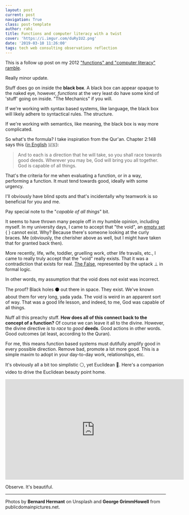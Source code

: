 ```yaml
---
layout: post
current: post
navigation: True
class: post-template
author: rahi
title: Functions and computer literacy with a twist
cover: 'https://i.imgur.com/duRy1U2.png'
date: '2019-03-10 11:26:00'
tags: tech web consulting observations reflection
---
```


This is a follow up post on my 2012 ["functions" and "computer literacy" ramble](https://blog.rahidelvi.ca/functions_and_computer_literacy).

Really minor update.

Stuff does go on inside the **black box**. A black box can appear opaque to the naked eye, however, _functions_ at the very least do have some kind of 'stuff' going on inside. "The Mechanics" if you will.

If we're working with syntax based systems, like language, the black box will likely adhere to syntactical rules. The structure.

If we're working with semantics, like meaning, the black box is way more complicated.

So what's the formula? I take inspiration from the Qur'an. Chapter 2:148 says this ([in English](http://free-minds.org/quran/PM/2/148) 🇺🇸):

> And to each is a direction that he will take, so you shall race towards good deeds. Wherever you may be, God will bring you all together. God is capable of all things.

That's the criteria for me when evaluating a function, or in a way, performing a function. It must tend towards good, ideally with some urgency.

I'll obviously have blind spots and that's incidentally why teamwork is so beneficial for you and me.

Pay special note to the "_capable of all things_" bit.

It seems to have thrown many people off in my humble opinion, including myself. In my university days, I came to accept that "the void", an [empty set](https://en.wikipedia.org/wiki/Null_sign) { } cannot exist. Why? Because there's someone looking at the curly braces. Me (obviously, the cherisher above as well, but I might have taken that for granted back then).

More recently, life, wife, toddler, gruelling work, other life travails, etc., I came to really truly accept that the "void" really exists. That it was a contradiction that exists for real. [The False](https://en.wikipedia.org/wiki/False_(logic)), represented by the uptack ⊥ in formal logic.

In other words, my assumption that the void does not exist was incorrect.

The proof? Black holes ⚫ out there in space. They exist. We've known about them for very long, yada yada. The void is weird in an apparent sort of way. That was a good life lesson, and indeed, to me, God was capable of all things.

Nuff all this preachy stuff. **How does all of this connect back to the concept of a function?** Of course we can leave it all to the divine. However, the divine directive *is* to *race* to *good* **deeds**. Good actions in other words. Good outcomes (at least, according to the Quran).

For me, this means function based systems must dutifully amplify good in every possible direction. Remove bad, promote a lot more good. This is a simple maxim to adopt in your day-to-day work, relationships, etc.

It's obviously all a bit too simplistic ⚪, yet Euclidean 💐. Here's a companion video to drive the Euclidean beauty point home.

<iframe width="560" height="315" src="https://www.youtube.com/embed/uJ_1HMAGb4k" frameborder="0" allow="accelerometer; autoplay; encrypted-media; gyroscope; picture-in-picture" allowfullscreen></iframe>

Observe. It's beautiful.

---

Photos by **Bernard Hermant** on Unsplash and **George GrimmHowell** from publicdomainpictures.net.
